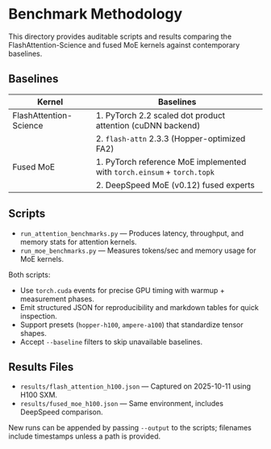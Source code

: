 # Benchmark Methodology

This directory provides auditable scripts and results comparing the FlashAttention-Science and fused MoE kernels against contemporary baselines.

## Baselines

| Kernel | Baselines |
|--------|-----------|
| FlashAttention-Science | 1. PyTorch 2.2 scaled dot product attention (cuDNN backend)  
| | 2. `flash-attn` 2.3.3 (Hopper-optimized FA2) |
| Fused MoE | 1. PyTorch reference MoE implemented with `torch.einsum` + `torch.topk`  
| | 2. DeepSpeed MoE (v0.12) fused experts |

## Scripts

- `run_attention_benchmarks.py` — Produces latency, throughput, and memory stats for attention kernels.
- `run_moe_benchmarks.py` — Measures tokens/sec and memory usage for MoE kernels.

Both scripts:

- Use `torch.cuda` events for precise GPU timing with warmup + measurement phases.
- Emit structured JSON for reproducibility and markdown tables for quick inspection.
- Support presets (`hopper-h100`, `ampere-a100`) that standardize tensor shapes.
- Accept `--baseline` filters to skip unavailable baselines.

## Results Files

- `results/flash_attention_h100.json` — Captured on 2025-10-11 using H100 SXM.
- `results/fused_moe_h100.json` — Same environment, includes DeepSpeed comparison.

New runs can be appended by passing `--output` to the scripts; filenames include timestamps unless a path is provided.
